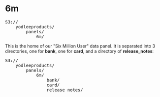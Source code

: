 6m
==============

<pre>
S3://
	yodleeproducts/
		panels/
			6m/
</pre>

This is the home of our "Six Million User" data panel.
It is separated into 3 directories, one for **bank**, one for **card**, and a directory of **release_notes**:

<pre>
S3://
	yodleeproducts/
		panels/
			6m/
				bank/
				card/
				release_notes/
</pre>

